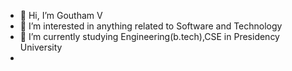 - 👋 Hi, I’m Goutham V
- 👀 I’m interested in anything related to Software and Technology
- 🌱 I’m currently studying Engineering(b.tech),CSE in Presidency University
- 
